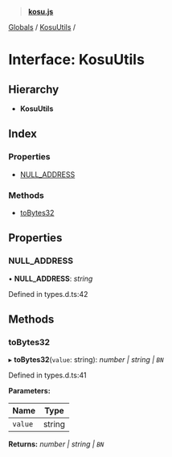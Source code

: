 > **[kosu.js](../README.md)**

[Globals](../globals.md) / [KosuUtils](kosuutils.md) /

# Interface: KosuUtils

## Hierarchy

-   **KosuUtils**

## Index

### Properties

-   [NULL_ADDRESS](kosuutils.md#null_address)

### Methods

-   [toBytes32](kosuutils.md#tobytes32)

## Properties

### NULL_ADDRESS

• **NULL_ADDRESS**: _string_

Defined in types.d.ts:42

## Methods

### toBytes32

▸ **toBytes32**(`value`: string): _number | string | `BN`_

Defined in types.d.ts:41

**Parameters:**

| Name    | Type   |
| ------- | ------ |
| `value` | string |

**Returns:** _number | string | `BN`_
